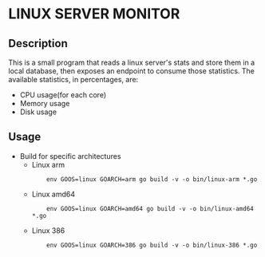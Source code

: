 # LINUX SERVER MONITOR

## Description

This is a small program that reads a linux server's stats and store them in a local database, then exposes an endpoint to consume those statistics.
The available statistics, in percentages, are:
  - CPU usage(for each core)
  - Memory usage
  - Disk usage

## Usage
- Build for specific architectures
  - Linux arm
    ```shell
        env GOOS=linux GOARCH=arm go build -v -o bin/linux-arm *.go
    ```
  - Linux amd64
    ```shell
        env GOOS=linux GOARCH=amd64 go build -v -o bin/linux-amd64 *.go
    ```
  - Linux 386
    ```shell
        env GOOS=linux GOARCH=386 go build -v -o bin/linux-386 *.go
    ```